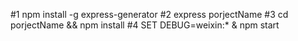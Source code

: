 #1 npm install -g express-generator
#2 express porjectName
#3 cd porjectName && npm install
#4 SET DEBUG=weixin:* & npm start
